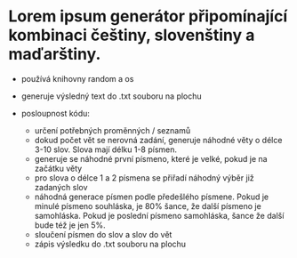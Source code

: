 # Lorem ipsum generátor připomínající kombinaci češtiny, slovenštiny a maďarštiny.

- používá knihovny random a os
- generuje výsledný text do .txt souboru na plochu

- posloupnost kódu:
    - určení potřebných proměnných / seznamů
    - dokud počet vět se nerovná zadání, generuje náhodné věty o délce 3-10 slov. Slova mají délku 1-8 písmen.
    - generuje se náhodné první písmeno, které je velké, pokud je na začátku věty
    - pro slova o délce 1 a 2 písmena se přiřadí náhodný výběr již zadaných slov
    - náhodná generace písmen podle předešlého písmene. Pokud je minulé písmeno souhláska, je 80% šance, že další písmeno je        samohláska. Pokud je poslední písmeno samohláska, šance že další bude též je jen 5%.
    - sloučení písmen do slov a slov do vět
    - zápis výsledku do .txt souboru na plochu
